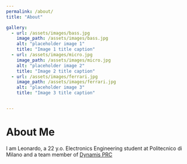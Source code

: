 ```yaml
---
permalink: /about/
title: "About"

gallery:
  - url: /assets/images/bass.jpg
    image_path: /assets/images/bass.jpg
    alt: "placeholder image 1"
    title: "Image 1 title caption"
  - url: /assets/images/micro.jpg
    image_path: /assets/images/micro.jpg
    alt: "placeholder image 2"
    title: "Image 2 title caption"
  - url: /assets/images/ferrari.jpg
    image_path: /assets/images/ferrari.jpg
    alt: "placeholder image 3"
    title: "Image 3 title caption"


---
```


# About Me

I am Leonardo, a 22 y.o. Electronics Engineering student at Politecnico di Milano and a team member of [Dynamis PRC](http://www.dynamisprc.com)

<!-- {% include gallery caption="This is a sample gallery with **Markdown support**." %} -->
